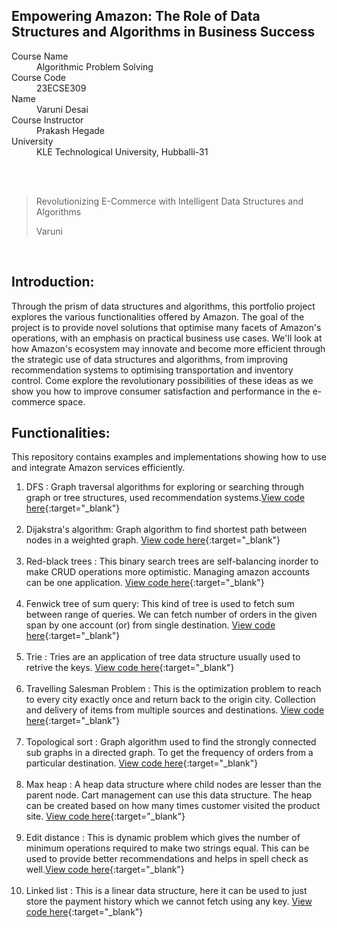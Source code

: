 ## Empowering Amazon: The Role of Data Structures and Algorithms in Business Success
<dl>
<dt>Course Name</dt>
<dd>Algorithmic Problem Solving</dd>
<dt>Course Code</dt>
<dd>23ECSE309</dd>
<dt>Name</dt>
<dd>Varuni Desai </dd>
<dt>Course Instructor</dt>
<dd>Prakash Hegade</dd>
<dt>University</dt>
<dd>KLE Technological University, Hubballi-31</dd>
</dl>

<br><br>
> Revolutionizing E-Commerce with Intelligent Data Structures and Algorithms
>
> Varuni

<br>
   
## Introduction:
Through the prism of data structures and algorithms, this portfolio project explores the various functionalities offered by Amazon. The goal of the project is to provide novel solutions that optimise many facets of Amazon's operations, with an emphasis on practical business use cases. We'll look at how Amazon's ecosystem may innovate and become more efficient through the strategic use of data structures and algorithms, from improving recommendation systems to optimising transportation and inventory control. Come explore the revolutionary possibilities of these ideas as we show you how to improve consumer satisfaction and performance in the e-commerce space.

## Functionalities:
This repository contains examples and implementations showing how to use and integrate Amazon services efficiently.


1. DFS : Graph traversal algorithms for exploring or searching through graph or tree structures, used recommendation systems.[View code here]( https://github.com/Varuni387/Amazon.github.io/blob/main/Codes/dfs.cpp){:target="_blank"}<br><br>
2. Dijakstra's algorithm: Graph algorithm to find shortest path between nodes in a weighted graph. [View code here]( https://github.com/Varuni387/Amazon.github.io/blob/main/Codes/dijakstra.cpp){:target="_blank"}<br><br>
3. Red-black trees : This binary search trees are self-balancing inorder to make CRUD operations more optimistic. Managing amazon accounts can be one application. [View code here]( https://github.com/Varuni387/Amazon.github.io/blob/main/Codes/redBlack.cpp){:target="_blank"}<br><br>
4. Fenwick tree of sum query: This kind of tree is used to fetch sum between range of queries. We can fetch number of orders in the given span by one account (or) from single destination. [View code here]( https://github.com/Varuni387/Amazon.github.io/blob/main/Codes/fenwick.cpp){:target="_blank"}<br><br>
5. Trie : Tries are an application of tree data structure usually used to retrive the keys. [View code here]( https://github.com/Varuni387/Amazon.github.io/blob/main/Codes/trie.cpp){:target="_blank"}<br><br>
6. Travelling Salesman Problem : This is the optimization problem to reach to every city exactly once and return back to the origin city. Collection and delivery of items from multiple sources and destinations. [View code here]( https://github.com/Varuni387/Amazon.github.io/blob/main/Codes/travellingSP.cpp){:target="_blank"}<br><br>
7. Topological sort : Graph algorithm used to find the strongly connected sub graphs in a directed graph. To get the frequency of orders from a particular destination. [View code here]( https://github.com/Varuni387/Amazon.github.io/blob/main/Codes/topologicalSorting.cpp){:target="_blank"}<br><br>
8. Max heap : A heap data structure where child nodes are lesser than the parent node. Cart management can use this data structure. The heap can be created based on how many times customer visited the product site. [View code here]( https://github.com/Varuni387/Amazon.github.io/blob/main/Codes/maxHeap.cpp){:target="_blank"}<br><br>
9. Edit distance : This is dynamic problem which gives the number of minimum operations required to make two strings equal. This can be used to provide better recommendations and helps in spell check as well.[View code here]( https://github.com/Varuni387/Amazon.github.io/blob/main/Codes/editDistance.cpp){:target="_blank"}<br><br>
10. Linked list : This is a linear data structure, here it can be used to just store the payment history which we cannot fetch using any key. [View code here]( https://github.com/Varuni387/Amazon.github.io/blob/main/Codes/addAtEnd.cpp){:target="_blank"}<br><br>
